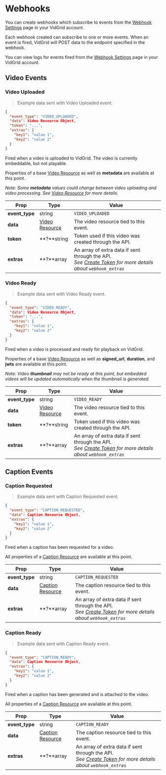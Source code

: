 # Webhooks

You can create webhooks which subscribe to events from the <a href="https://app.vidgrid.com/webhooks" target="_blank">Webhook Settings</a> page in your VidGrid account. 

Each webhook created can subscribe to one or more events. When an event is fired, VidGrid will POST data to the endpoint specified in the webhook.

You can view logs for events fired from the <a href="https://app.vidgrid.com/webhooks" target="_blank">Webhook Settings</a> page in your VidGrid account.

## Video Events

### Video Uploaded

> Example data sent with Video Uploaded event.

```json
{
  "event_type": "VIDEO_UPLOADED",
  "data": Video Resource Object,
  "token": "...",
  "extras": {
    "key1": "value 1",
    "key2": "value 2"
  }
}
```

Fired when a video is uploaded to VidGrid. The video is currently embeddable, but not playable. 

Properties of a base [Video Resource](#video-resource) as well as **metadata** are available at this point.

*Note: Some <strong>metadata</strong> values could change between video uploading and video processing. See [Video Resource](#video-resource) for more details.*

| Prop | Type | Value |
| ---- | ---- | ----- |
| **event_type** | string | `VIDEO_UPLOADED` |
| **data** | [Video Resource](#video-resource) | The video resource tied to this event. |
| **token** | **?**string | Token used if this video was created through the API. |
| **extras** | **?**array | An array of extra data if sent through the API.<br>*See [Create Token](#create-token) for more details about `webhook_extras`* |

### Video Ready

> Example data sent with Video Ready event.

```json
{
  "event_type": "VIDEO_READY",
  "data": Video Resource Object,
  "token": "...",
  "extras": {
    "key1": "value 1",
    "key2": "value 2"
  }
}
```

Fired when a video is processed and ready for playback on VidGrid. 

Properties of a base [Video Resource](#video-resource) as well as **signed_url**, **duration**, and **jwts** are available at this point.

*Note: Video <strong>thumbnail</strong> may not be ready at this point, but embedded videos will be updated automatically when the thumbnail is generated.*

| Prop | Type | Value |
| ---- | ---- | ----- |
| **event_type** | string | `VIDEO_READY` |
| **data** | [Video Resource](#video-resource) | The video resource tied to this event. |
| **token** | **?**string | Token used if this video was created through the API. |
| **extras** | **?**array | An array of extra data if sent through the API.<br>*See [Create Token](#create-token) for more details about `webhook_extras`* |

## Caption Events

### Caption Requested

> Example data sent with Caption Requested event.

```json
{
  "event_type": "CAPTION_REQUESTED",
  "data": Caption Resource Object,
  "extras": {
    "key1": "value 1",
    "key2": "value 2"
  }
}
```

Fired when a caption has been requested for a video.

All properties of a [Caption Resource](#caption-resource) are available at this point.

| Prop | Type | Value |
| ---- | ---- | ----- |
| **event_type** | string | `CAPTION_REQUESTED` |
| **data** | [Caption Resource](#caption-resource) | The caption resource tied to this event. |
| **extras** | **?**array | An array of extra data if sent through the API.<br>*See [Create Token](#create-token) for more details about `webhook_extras`* |

### Caption Ready

> Example data sent with Caption Ready event.

```json
{
  "event_type": "CAPTION_READY",
  "data": Caption Resource Object,
  "extras": {
    "key1": "value 1",
    "key2": "value 2"
  }
}
```

Fired when a caption has been generated and is attached to the video.

All properties of a [Caption Resource](#caption-resource) are available at this point.

| Prop | Type | Value |
| ---- | ---- | ----- |
| **event_type** | string | `CAPTION_READY` |
| **data** | [Caption Resource](#caption-resource) | The caption resource tied to this event. |
| **extras** | **?**array | An array of extra data if sent through the API.<br>*See [Create Token](#create-token) for more details about `webhook_extras`* |